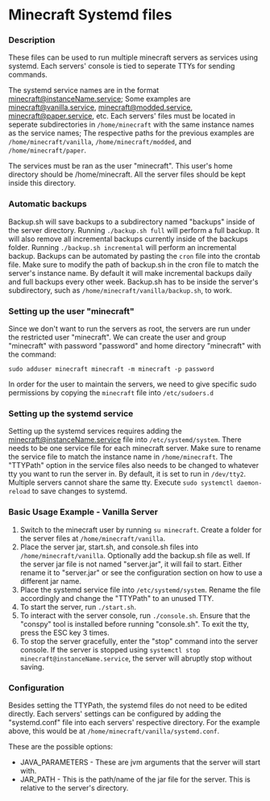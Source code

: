 # Minecraft Systemd files

### Description
These files can be used to run multiple minecraft servers as services using systemd. Each servers' console is tied to seperate TTYs for sending commands.

The systemd service names are in the format minecraft@instanceName.service; Some examples are minecraft@vanilla.service, minecraft@modded.service, minecraft@paper.service, etc. Each servers' files must be located in seperate subdirectories in `/home/minecraft` with the same instance names as the service names; The respective paths for the previous examples are `/home/minecraft/vanilla`, `/home/minecraft/modded`, and `/home/minecraft/paper`.

The services must be ran as the user "minecraft".  This user's home directory should be /home/minecraft.  All the server files should be kept inside this directory.

### Automatic backups
Backup.sh will save backups to a subdirectory named "backups" inside of the server directory. Running `./backup.sh full` will perform a full backup. It will also remove all incremental backups currently inside of the backups folder. Running `./backup.sh incremental` will perform an incremental backup. Backups can be automated by pasting the `cron` file into the crontab file. Make sure to modify the path of backup.sh in the cron file to match the server's instance name. By default it will make incremental backups daily and full backups every other week. Backup.sh has to be inside the server's subdirectory, such as `/home/minecraft/vanilla/backup.sh`, to work.

### Setting up the user "minecraft"
Since we don't want to run the servers as root, the servers are run under the restricted user "minecraft". We can create the user and group "minecraft" with password "password" and home directory "minecraft" with the command:

`sudo adduser minecraft minecraft -m minecraft -p password`

In order for the user to maintain the servers, we need to give specific sudo permissions by copying the `minecraft` file into `/etc/sudoers.d`

### Setting up the systemd service
Setting up the systemd services requires adding the minecraft@instanceName.service file into `/etc/systemd/system`. There needs to be one service file for each minecraft server. Make sure to rename the service file to match the instance name in `/home/minecraft`. The "TTYPath" option in the service files also needs to be changed to whatever tty you want to run the server in. By default, it is set to run in `/dev/tty2`. Multiple servers cannot share the same tty. Execute `sudo systemctl daemon-reload` to save changes to systemd.

### Basic Usage Example - Vanilla Server
1. Switch to the minecraft user by running `su minecraft`. Create a folder for the server files at `/home/minecraft/vanilla`.
1. Place the server jar, start.sh, and console.sh files into `/home/minecraft/vanilla`. Optionally add the backup.sh file as well. If the server jar file is not named "server.jar", it will fail to start. Either rename it to "server.jar" or see the configuration section on how to use a different jar name. 
1. Place the systemd service file into `/etc/systemd/system`. Rename the file accordingly and change the "TTYPath" to an unused TTY.
1. To start the server, run `./start.sh`.
1. To interact with the server console, run `./console.sh`. Ensure that the "conspy" tool is installed before running "console.sh". To exit the tty, press the ESC key 3 times.
1. To stop the server gracefully, enter the "stop" command into the server console. If the server is stopped using `systemctl stop minecraft@instanceName.service`, the server will abruptly stop without saving.

### Configuration
Besides setting the TTYPath, the systemd files do not need to be edited directly. Each servers' settings can be configured by adding the "systemd.conf" file into each servers' respective directory. For the example above, this would be at `/home/minecraft/vanilla/systemd.conf`.

These are the possible options:
- JAVA_PARAMETERS - These are jvm arguments that the server will start with.
- JAR_PATH - This is the path/name of the jar file for the server. This is relative to the server's directory.


